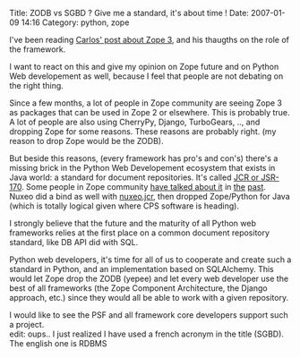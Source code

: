 Title: ZODB vs SGBD ? Give me a standard, it&#039;s about time !
Date: 2007-01-09 14:16
Category: python, zope

I've been reading [Carlos' post about Zope 3][], and his thaugths on the
role of the framework.   
  
I want to react on this and give my opinion on Zope future and on
Python Web developement as well, because I feel that people are not
debating on the right thing.   
  
Since a few months, a lot of people in Zope community are seeing Zope 3
as packages that can be used in Zope 2 or elsewhere. This is probably
true. A lot of people are also using CherryPy, Django, TurboGears, ..,
and dropping Zope for some reasons. These reasons are probably right.
(my reason to drop Zope would be the ZODB).   
  
But beside this reasons, (every framework has pro's and con's) there's
a missing brick in the Python Web Developement ecosystem that exists in
Java world: a standard for document repositories. It's called [JCR or
JSR-170][]. Some people in Zope community [have talked about it][] in
[the][] [past][]. Nuxeo did a bind as well with [nuxeo.jcr][], then
dropped Zope/Python for Java (which is totally logical given where CPS
software is heading).   
  
I strongly believe that the future and the maturity of all Python web
frameworks relies at the first place on a common document repository
standard, like DB API did with SQL.   
  
Python web developers, it's time for all of us to cooperate and create
such a standard in Python, and an implementation based on SQLAlchemy.
This would let Zope drop the ZODB (yepee) and let every web developer
use the best of all frameworks (the Zope Component Architecture, the
Django approach, etc.) since they would all be able to work with a given
repository.   
  
I would like to see the PSF and all framework core developers support
such a project.   
edit: oups.. I just realized I have used a french acronym in the title
(SGBD). The english one is RDBMS

  [Carlos' post about Zope 3]: http://blog.delaguardia.com.mx/index.php?op=ViewArticle&articleId=72&blogId=1
    "Carlos"
  [JCR or JSR-170]: http://jcp.org/en/jsr/detail?id=170 "JSR-170"
  [have talked about it]: http://blogs.nuxeo.com/sections/blogs/fermigier/2005_06_25_jsr_170_java_content
  [the]: http://faassen.n--tree.net/blog/view/weblog/2005/07/20/0
  [past]: http://palladion.com/home/tseaver/obzervationz/jsr170_doodling_20050711
  [nuxeo.jcr]: http://svn.nuxeo.org/trac/pub/browser/nuxeo.jcr/trunk/src/nuxeo/jcr/
